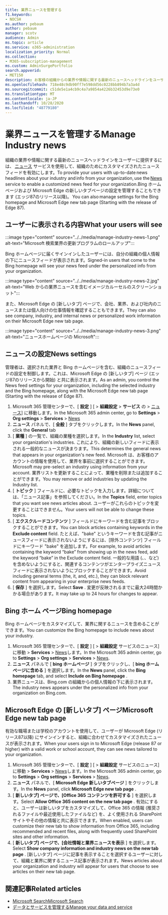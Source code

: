 ```yaml
---
title: 業界ニュースを管理する
f1.keywords:
- NOCSH
ms.author: pebaum
author: pebaum
manager: scotv
audience: Admin
ms.topic: article
ms.service: o365-administration
localization_priority: Normal
ms.collection:
- M365-subscription-management
ms.custom: AdminSurgePortfolio
search.appverid:
- MET150
description: お客様の組織からの業界や情報に関する最新のニュースヘッドラインをユーザーに提供します。ニュースサービスを使用して、組織のためにカスタマイズされたニュースフィードを有効にします。
ms.openlocfilehash: 718e48c9db90ff7e598dd56c0228bb894b7a3a4d
ms.sourcegitcommit: c51de5e1a4cb9c4a7a9854a4226b32453d9e73e0
ms.translationtype: MT
ms.contentlocale: ja-JP
ms.lasthandoff: 10/28/2020
ms.locfileid: "48779180"
---
```

# <a name="manage-industry-news"></a><span data-ttu-id="38413-103">業界ニュースを管理する</span><span class="sxs-lookup"><span data-stu-id="38413-103">Manage Industry news</span></span>

<span data-ttu-id="38413-104">組織の業界や情報に関する最新のニュースヘッドラインをユーザーに提供するには、 [ニュース](https://admin.microsoft.com/adminportal/home?#/Settings/Services/:/Settings/L1/BingNews) サービスを使用して、組織のためにカスタマイズされたニュースフィードを有効にします。</span><span class="sxs-lookup"><span data-stu-id="38413-104">To provide your users with up-to-date news headlines about your industry and info from your organization, use the [News](https://admin.microsoft.com/adminportal/home?#/Settings/Services/:/Settings/L1/BingNews) service to enable a customized news feed for your organization.</span></span><span data-ttu-id="38413-105">Bing ホームページおよび Microsoft Edge の新しいタブページの設定を管理することもできます (エッジ87のリリース以降)。</span><span class="sxs-lookup"><span data-stu-id="38413-105"> You can also manage settings for the Bing homepage and Microsoft Edge new tab page (Starting with the release of Edge 87).</span></span>

## <a name="what-your-users-will-see"></a><span data-ttu-id="38413-106">ユーザーに表示される内容</span><span class="sxs-lookup"><span data-stu-id="38413-106">What your users will see</span></span>

:::image type="content" source="../../media/manage-industry-news-1.png" alt-text="Microsoft 検索業界の更新プログラムのロールアップ":::
 
<span data-ttu-id="38413-108">Bing ホームページに届くサインインしたユーザーには、自分の組織の個人情報の下にニュースフィードが表示されます。</span><span class="sxs-lookup"><span data-stu-id="38413-108">Signed-in users that come to the Bing homepage will see your news feed under the personalized info from your organization.</span></span>

:::image type="content" source="../../media/manage-industry-news-2.jpg" alt-text="Web からの業界ニュースを含むイメージカルーセルのスクリーンショット":::

<span data-ttu-id="38413-110">また、Microsoft Edge の [新しいタブ] ページで、会社、業界、および社内のニュースまたは個人向けの仕事情報を確認することもできます。</span><span class="sxs-lookup"><span data-stu-id="38413-110">They can also see company, industry, and internal news or personalized work information on their Microsoft Edge new tab page.</span></span> 

:::image type="content" source="../../media/manage-industry-news-3.png" alt-text="ニュースホームページの Microsoft":::

## <a name="news-settings"></a><span data-ttu-id="38413-112">ニュースの設定</span><span class="sxs-lookup"><span data-stu-id="38413-112">News settings</span></span>

<span data-ttu-id="38413-113">管理者は、選択された業界と Bing ホームページを含む、組織のニュースフィードの設定を制御します。これは、Microsoft Edge の [新しいタブ] ページ (エッジ87のリリースから開始) と共に表示されます。</span><span class="sxs-lookup"><span data-stu-id="38413-113">As an admin, you control the News feed settings for your organization, including the selected industry and the Bing homepage, along with the Microsoft Edge new tab page (Starting with the release of Edge 87).</span></span>

1. <span data-ttu-id="38413-114">Microsoft 365 管理センターで、[ **設定** ] [  >  **組織設定**  >  **サービス** の  >  [ニュース](https://admin.microsoft.com/adminportal/home?#/Settings/Services/:/Settings/L1/BingNews)] に移動します。</span><span class="sxs-lookup"><span data-stu-id="38413-114">In the Microsoft 365 admin center, go to **Settings** > **Org settings** > **Services** > [News](https://admin.microsoft.com/adminportal/home?#/Settings/Services/:/Settings/L1/BingNews)</span></span>
2. <span data-ttu-id="38413-115">**ニュース** パネルで、[ **全般** ] タブをクリックします。</span><span class="sxs-lookup"><span data-stu-id="38413-115">In the **News** panel, click the **General** tab</span></span>
3. <span data-ttu-id="38413-116">[ **業種** ] の一覧で、組織の業種を選択します。</span><span class="sxs-lookup"><span data-stu-id="38413-116">In the **Industry** list, select your organization's industries.</span></span> <span data-ttu-id="38413-117">これにより、組織の新しいフィードに表示される一般的なニュースが決まります。</span><span class="sxs-lookup"><span data-stu-id="38413-117">This determines the general news that appears in your organization's new feed.</span></span> <span data-ttu-id="38413-118">Microsoft は、お客様のアカウントの情報を使用して、業界を事前に選択することができます。</span><span class="sxs-lookup"><span data-stu-id="38413-118">Microsoft may pre-select an industry using information from your account.</span></span> <span data-ttu-id="38413-119">業界リストを更新することによって、業種を削除または追加することができます。</span><span class="sxs-lookup"><span data-stu-id="38413-119">You may remove or add industries by updating the Industry list.</span></span>
4. <span data-ttu-id="38413-120">[ **トピック** ] フィールドに、必要なトピックを入力します。詳細については、「ニュース記事」を参照してください。</span><span class="sxs-lookup"><span data-stu-id="38413-120">In the **Topics** field, enter topics that you want see news articles about.</span></span> <span data-ttu-id="38413-121">ユーザーがこれらのトピックを変更することはできません。</span><span class="sxs-lookup"><span data-stu-id="38413-121">Your users will not be able to change these topics.</span></span>
5. <span data-ttu-id="38413-122">[ **エクスクルードコンテンツ** ] フィールドにキーワードを含む記事をブロックすることができます。</span><span class="sxs-lookup"><span data-stu-id="38413-122">You can block articles containing keywords in the **Exclude content** field.</span></span>  <span data-ttu-id="38413-123">たとえば、"bake" というキーワードを含む記事がニュースフィードに表示されないようにするには、[除外コンテンツ] フィールドにキーワード "bake" を追加します。</span><span class="sxs-lookup"><span data-stu-id="38413-123">For example, to avoid articles containing the keyword “bake” from showing up in the news feed, add the keyword “bake” in the Exclude content field.</span></span> <span data-ttu-id="38413-124">一般的な用語 (、、など) を含めないようにすると、関連するコンテンツがエンタープライズニュースフィードに表示されないようにブロックすることができます。</span><span class="sxs-lookup"><span data-stu-id="38413-124">Avoid including general terms (the, it, and, etc.), they can block relevant content from appearing in your enterprise news feeds.</span></span>
6. <span data-ttu-id="38413-125">[ **保存** ] を選択します。</span><span class="sxs-lookup"><span data-stu-id="38413-125">Select **Save** .</span></span> <span data-ttu-id="38413-126">変更が反映されるまでに最大24時間かかる場合があります。</span><span class="sxs-lookup"><span data-stu-id="38413-126">It may take up to 24 hours for changes to appear.</span></span>

## <a name="bing-homepage"></a><span data-ttu-id="38413-127">Bing ホーム ページ</span><span class="sxs-lookup"><span data-stu-id="38413-127">Bing homepage</span></span>

<span data-ttu-id="38413-128">Bing ホームページをカスタマイズして、業界に関するニュースを含めることができます。</span><span class="sxs-lookup"><span data-stu-id="38413-128">You can customize the Bing homepage to include news about your industry.</span></span> 

1. <span data-ttu-id="38413-129">Microsoft 365 管理センターで、[ **設定** ] [  >  **組織設定** サービスのニュース] に移動  >  **Services**  >  [News](https://admin.microsoft.com/adminportal/home?#/Settings/Services/:/Settings/L1/BingNews)します。</span><span class="sxs-lookup"><span data-stu-id="38413-129">In the Microsoft 365 admin center, go to **Settings** > **Org settings** > **Services** > [News](https://admin.microsoft.com/adminportal/home?#/Settings/Services/:/Settings/L1/BingNews).</span></span> 
2. <span data-ttu-id="38413-130">**ニュース** パネルで [ **bing ホームページ** ] タブをクリックし、[ **bing ホームページに含める** ] を選択します。</span><span class="sxs-lookup"><span data-stu-id="38413-130">In the **News** panel, click the **Bing homepage** tab, and select **Include on Bing homepage** .</span></span>
3. <span data-ttu-id="38413-131">業界ニュースは、Bing.com の組織からの個人情報の下に表示されます。</span><span class="sxs-lookup"><span data-stu-id="38413-131">The industry news appears under the personalized info from your organization on Bing.com.</span></span>

## <a name="microsoft-edge-new-tab-page"></a><span data-ttu-id="38413-132">Microsoft Edge の [新しいタブ] ページ</span><span class="sxs-lookup"><span data-stu-id="38413-132">Microsoft Edge new tab page</span></span> 
<span data-ttu-id="38413-133">有効な職場または学校のアカウントを使用して、ユーザーが Microsoft Edge (リリース87以降) にサインインすると、組織に合わせてカスタマイズされたニュースが表示されます。</span><span class="sxs-lookup"><span data-stu-id="38413-133">When your users sign in to Microsoft Edge (release 87 or higher) with a valid work or school account, they can see news tailored to your organization.</span></span>

1. <span data-ttu-id="38413-134">Microsoft 365 管理センターで、[ **設定** ] [  >  **組織設定** サービスのニュース] に移動  >  **Services**  >  [News](https://admin.microsoft.com/adminportal/home?#/Settings/Services/:/Settings/L1/BingNews)します。</span><span class="sxs-lookup"><span data-stu-id="38413-134">In the Microsoft 365 admin center, go to **Settings** > **Org settings** > **Services** > [News](https://admin.microsoft.com/adminportal/home?#/Settings/Services/:/Settings/L1/BingNews).</span></span>
2. <span data-ttu-id="38413-135">**ニュース** パネルで、[ **Microsoft Edge 新しいタブページ** ] をクリックします。</span><span class="sxs-lookup"><span data-stu-id="38413-135">In the **News** panel, click **Microsoft Edge new tab page** .</span></span>
3. <span data-ttu-id="38413-136">[ **新しいタブ] ページで、[Office 365 コンテンツを許可する** ] を選択します。</span><span class="sxs-lookup"><span data-stu-id="38413-136">Select **Allow Office 365 content on the new tab page** .</span></span> <span data-ttu-id="38413-137">有効にすると、ユーザーは新しいタブをカスタマイズして、Office 365 の情報 (推奨されるファイルや最近使用したファイルなど) を、よく使用される SharePoint サイトやその他の情報と共に表示できます。</span><span class="sxs-lookup"><span data-stu-id="38413-137">When enabled, users can customize their new tab to show  information from Office 365, including recommended and recent files, along with frequently used SharePoint sites and other information.</span></span>
4. <span data-ttu-id="38413-138">[ **新しいタブ] ページで、[会社情報と業界ニュースを表示** ] を選択します。</span><span class="sxs-lookup"><span data-stu-id="38413-138">Select **Show company information and industry news on the new tab page** .</span></span> <span data-ttu-id="38413-139">[新しいタブ] ページに記事を表示することを選択するユーザーに対して、組織と業界に関するニュース記事が表示されます。</span><span class="sxs-lookup"><span data-stu-id="38413-139">News articles about your organization and industry will appear for users that choose to see articles on their new tab page.</span></span>

## <a name="related-articles"></a><span data-ttu-id="38413-140">関連記事</span><span class="sxs-lookup"><span data-stu-id="38413-140">Related articles</span></span>

- [<span data-ttu-id="38413-141">Microsoft Search</span><span class="sxs-lookup"><span data-stu-id="38413-141">Microsoft Search</span></span>](https://docs.microsoft.com/microsoftsearch/)
- [<span data-ttu-id="38413-142">データとサービスを管理する</span><span class="sxs-lookup"><span data-stu-id="38413-142">Manage your data and service</span></span>](https://docs.microsoft.com/microsoft-365/admin/manage)
